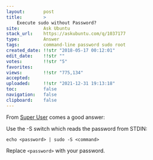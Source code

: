 ```yaml
---
layout:       post
title:        >
    Execute sudo without Password?
site:         Ask Ubuntu
stack_url:    https://askubuntu.com/q/1037177
type:         Answer
tags:         command-line password sudo root
created_date: !!str "2018-05-17 00:12:01"
edit_date:    !!str ""
votes:        !!str "5"
favorites:    
views:        !!str "775,134"
accepted:     
uploaded:     !!str "2021-12-31 19:13:18"
toc:          false
navigation:   false
clipboard:    false
---
```


From [Super User][1] comes a good answer:

Use the -S switch which reads the password from STDIN:

``` 
echo <password> | sudo -S <command>

```

Replace `<password>` with your password.



  [1]: https://superuser.com/a/67766/662962
